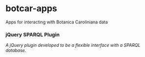 botcar-apps
===========

Apps for interacting with Botanica Caroliniana data

### jQuery SPARQL Plugin
*A jQuery plugin developed to be a flexible interface with a SPARQL database.* 


